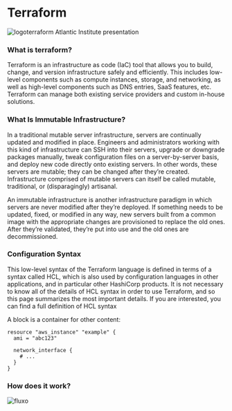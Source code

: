 # Terraform
![logoterraform](https://4matt.com.br/wp-content/uploads/2020/09/TerraForm-Logo-2.png)
Atlantic Institute presentation

### What is terraform?

Terraform is an infrastructure as code (IaC) tool that allows you to build, change, and version infrastructure safely and efficiently. This includes low-level components such as compute instances, storage, and networking, as well as high-level components such as DNS entries, SaaS features, etc. Terraform can manage both existing service providers and custom in-house solutions.

### What Is Immutable Infrastructure?

In a traditional mutable server infrastructure, servers are continually updated and modified in place. Engineers and administrators working with this kind of infrastructure can SSH into their servers, upgrade or downgrade packages manually, tweak configuration files on a server-by-server basis, and deploy new code directly onto existing servers. In other words, these servers are mutable; they can be changed after they’re created. Infrastructure comprised of mutable servers can itself be called mutable, traditional, or (disparagingly) artisanal.

An immutable infrastructure is another infrastructure paradigm in which servers are never modified after they’re deployed. If something needs to be updated, fixed, or modified in any way, new servers built from a common image with the appropriate changes are provisioned to replace the old ones. After they’re validated, they’re put into use and the old ones are decommissioned.

### Configuration Syntax

This low-level syntax of the Terraform language is defined in terms of a syntax called HCL, which is also used by configuration languages in other applications, and in particular other HashiCorp products. It is not necessary to know all of the details of HCL syntax in order to use Terraform, and so this page summarizes the most important details. If you are interested, you can find a full definition of HCL syntax

A block is a container for other content:

```
resource "aws_instance" "example" {
  ami = "abc123"

  network_interface {
    # ...
  }
}
```

### How does it work?

![fluxo](https://drek4537l1klr.cloudfront.net/winkler/v-8/Figures/02_10.png)
